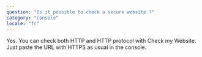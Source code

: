 ```yaml
---
question: "Is it possible to check a secure website ?"
category: "console"
locale: "fr"
---
```


Yes. You can check both HTTP and HTTP protocol with Check my Website. Just paste the URL with HTTPS as usual in the console.